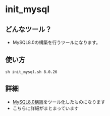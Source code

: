 # init_mysql
## どんなツール？
- MySQL8.0の構築を行うツールになります。

## 使い方
```
sh init_mysql.sh 8.0.26
```

## 詳細
- [MySQL8.0構築](https://iswingby.com/2022/03/20/mysql8-%e6%a7%8b%e7%af%89/)をツール化したものになります
- こちらに詳細がまとまっています
